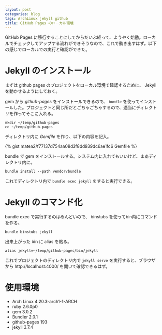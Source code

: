 ```yaml
---
layout: post
categories: blog
tags: ArchLinux jekyll github
title: GitHub Pages のローカル環境
---
```



GitHub Pages に移行することにしてからだいぶ経って、ようやく始動。ローカルでチェックしてアップする流れができそうなので、これで動き出すはず。以下の感じでローカルでの実行と確認ができた。

<!-- more -->

# Jekyll のインストール

まずは github pages のプロジェクトをローカル環境で確認するために、 Jekyll を動かせるようにしておく。

gem から *github-pages* をインストールできるので、 `bundle` を使ってインストールした。プロジェクトと同じ所だとごちゃごちゃするので、適当にディレクトリを作ってそこに入れる。

```
mkdir ~/temp/github-pages
cd ~/temp/github-pages
```


ディレクトリ内に *Gemfile* を作り、以下の内容を記入。

{% gist matea2/f77137d754aa08d3f8dd939dc6ae1fc6 Gemfile %}


bundle で gem をインストールする。システム内に入れてもいいけど、まあディレクトリ内に。

```
bundle install --path vendor/bundle
```


これでディレクトリ内で `bundle exec jekyll` をすると実行できる。


# Jekyll のコマンド化

bundle exec で実行するのはめんどいので、 binstubs を使ってbin内にコマンドを作る。

```
bundle binstubs jekyll
```


出来上がった bin に alias を貼る。

```
alias jekyll=~/temp/github-pages/bin/jekyll
```


これでプロジェクトのディレクトリ内で `jekyll serve` を実行すると、ブラウザから http://localhost:4000/ を開いて確認できるはず。


# 使用環境

+ Arch Linux 4.20.3-arch1-1-ARCH
+ ruby 2.6.0p0
+ gem 3.0.2
+ Bundler 2.0.1
+ github-pages 193
+ jekyll 3.7.4
